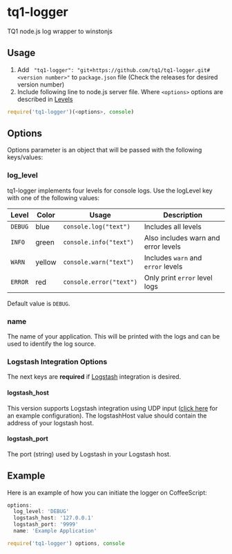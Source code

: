 # tq1-logger
TQ1 node.js log wrapper to winstonjs

## Usage

1. Add `
    "tq1-logger": "git+https://github.com/tq1/tq1-logger.git#<version number>"` to `package.json` file (Check the releases for desired version number)
2. Include following line to node.js server file. Where `<options>` options are described in [Levels](#levels)
```javascript
require('tq1-logger')(<options>, console)
```


## Options

Options parameter is an object that will be passed with the following keys/values:

### log_level

tq1-logger implements four levels for console logs. Use the logLevel key with one of the following values:

Level             | Color   | Usage                   | Description
------------------|---------|-------------------------|------------------------------
`DEBUG`           | blue    | `console.log("text")`   | Includes all levels
`INFO`            | green   | `console.info("text")`  | Also includes warn and error levels
`WARN`            | yellow  | `console.warn("text")`  | Includes `warn` and `error` levels
`ERROR`           | red     | `console.error("text")` | Only print `error` level logs

Default value is `DEBUG`.

### name

The name of your application. This will be printed with the logs and can be used to identify the log source.

### Logstash Integration Options

The next keys are **required** if [Logstash](https://www.elastic.co/products/logstash) integration is desired.

#### logstash_host

This version supports Logstash integration using UDP input ([click here](https://github.com/nomiddlename/log4js-node/blob/master/examples/logstashUDP.js) for an example configuration). The logstashHost value should contain the address of your logstash host.

#### logstash_port

The port (string) used by Logstash in your Logstash host.

## Example

Here is an example of how you can initiate the logger on CoffeeScript:

```javascript
options:
  log_level: 'DEBUG'
  logstash_host: '127.0.0.1'
  logstash_port: '9999'
  name: 'Example Application'

require('tq1-logger') options, console
```

